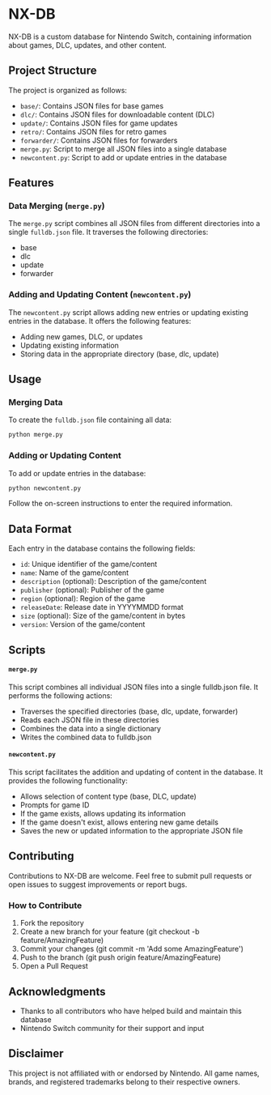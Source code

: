 # NX-DB

NX-DB is a custom database for Nintendo Switch, containing information about games, DLC, updates, and other content.

## Project Structure

The project is organized as follows:

- `base/`: Contains JSON files for base games
- `dlc/`: Contains JSON files for downloadable content (DLC)
- `update/`: Contains JSON files for game updates
- `retro/`: Contains JSON files for retro games
- `forwarder/`: Contains JSON files for forwarders
- `merge.py`: Script to merge all JSON files into a single database
- `newcontent.py`: Script to add or update entries in the database

## Features

### Data Merging (`merge.py`)

The `merge.py` script combines all JSON files from different directories into a single `fulldb.json` file. It traverses the following directories:

- base
- dlc
- update
- forwarder

### Adding and Updating Content (`newcontent.py`)

The `newcontent.py` script allows adding new entries or updating existing entries in the database. It offers the following features:

- Adding new games, DLC, or updates
- Updating existing information
- Storing data in the appropriate directory (base, dlc, update)

## Usage

### Merging Data

To create the `fulldb.json` file containing all data:

```bash
python merge.py
```

### Adding or Updating Content
To add or update entries in the database:
```bash
python newcontent.py
```

Follow the on-screen instructions to enter the required information.

## Data Format
Each entry in the database contains the following fields:

- `id`: Unique identifier of the game/content
- `name`: Name of the game/content
- `description` (optional): Description of the game/content
- `publisher` (optional): Publisher of the game
- `region` (optional): Region of the game
- `releaseDate`: Release date in YYYYMMDD format
- `size` (optional): Size of the game/content in bytes
- `version`: Version of the game/content

## Scripts
#### `merge.py`

This script combines all individual JSON files into a single fulldb.json file. It performs the following actions:

- Traverses the specified directories (base, dlc, update, forwarder)
- Reads each JSON file in these directories
- Combines the data into a single dictionary
- Writes the combined data to fulldb.json

#### `newcontent.py`

This script facilitates the addition and updating of content in the database. It provides the following functionality:

- Allows selection of content type (base, DLC, update)
- Prompts for game ID
- If the game exists, allows updating its information
- If the game doesn't exist, allows entering new game details
- Saves the new or updated information to the appropriate JSON file

## Contributing
Contributions to NX-DB are welcome. Feel free to submit pull requests or open issues to suggest improvements or report bugs.

### How to Contribute
1. Fork the repository
2. Create a new branch for your feature (git checkout -b feature/AmazingFeature)
3. Commit your changes (git commit -m 'Add some AmazingFeature')
4. Push to the branch (git push origin feature/AmazingFeature)
5. Open a Pull Request

## Acknowledgments
- Thanks to all contributors who have helped build and maintain this database
- Nintendo Switch community for their support and input


## Disclaimer
This project is not affiliated with or endorsed by Nintendo. All game names, brands, and registered trademarks belong to their respective owners.